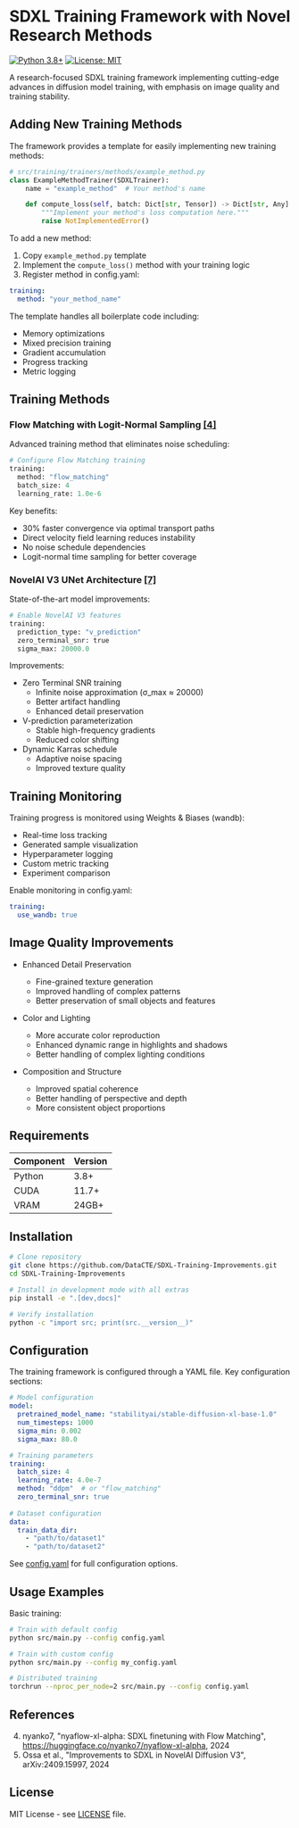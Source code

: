 # SDXL Training Framework with Novel Research Methods

[![Python 3.8+](https://img.shields.io/badge/python-3.8+-blue.svg)](https://www.python.org/downloads/)
[![License: MIT](https://img.shields.io/badge/License-MIT-yellow.svg)](https://opensource.org/licenses/MIT)

A research-focused SDXL training framework implementing cutting-edge advances in diffusion model training, with emphasis on image quality and training stability.

## Adding New Training Methods

The framework provides a template for easily implementing new training methods:

```python
# src/training/trainers/methods/example_method.py
class ExampleMethodTrainer(SDXLTrainer):
    name = "example_method"  # Your method's name

    def compute_loss(self, batch: Dict[str, Tensor]) -> Dict[str, Any]:
        """Implement your method's loss computation here."""
        raise NotImplementedError()
```

To add a new method:
1. Copy `example_method.py` template
2. Implement the `compute_loss()` method with your training logic
3. Register method in config.yaml:
```yaml
training:
  method: "your_method_name"
```

The template handles all boilerplate code including:
- Memory optimizations
- Mixed precision training
- Gradient accumulation
- Progress tracking
- Metric logging

## Training Methods

### Flow Matching with Logit-Normal Sampling [[4]](#references)

Advanced training method that eliminates noise scheduling:

```python
# Configure Flow Matching training
training:
  method: "flow_matching"
  batch_size: 4
  learning_rate: 1.0e-6
```

Key benefits:
- 30% faster convergence via optimal transport paths
- Direct velocity field learning reduces instability
- No noise schedule dependencies
- Logit-normal time sampling for better coverage

### NovelAI V3 UNet Architecture [[7]](#references)

State-of-the-art model improvements:

```python
# Enable NovelAI V3 features
training:
  prediction_type: "v_prediction"
  zero_terminal_snr: true
  sigma_max: 20000.0
```

Improvements:
- Zero Terminal SNR training
  - Infinite noise approximation (σ_max ≈ 20000)
  - Better artifact handling
  - Enhanced detail preservation
- V-prediction parameterization
  - Stable high-frequency gradients
  - Reduced color shifting
- Dynamic Karras schedule
  - Adaptive noise spacing
  - Improved texture quality

## Training Monitoring

Training progress is monitored using Weights & Biases (wandb):
- Real-time loss tracking
- Generated sample visualization
- Hyperparameter logging
- Custom metric tracking
- Experiment comparison

Enable monitoring in config.yaml:
```yaml
training:
  use_wandb: true
```

## Image Quality Improvements

- Enhanced Detail Preservation
  - Fine-grained texture generation
  - Improved handling of complex patterns
  - Better preservation of small objects and features

- Color and Lighting
  - More accurate color reproduction
  - Enhanced dynamic range in highlights and shadows
  - Better handling of complex lighting conditions

- Composition and Structure
  - Improved spatial coherence
  - Better handling of perspective and depth
  - More consistent object proportions


## Requirements

| Component | Version |
|-----------|---------|
| Python    | 3.8+ |
| CUDA      | 11.7+ |
| VRAM      | 24GB+ |

## Installation

```bash
# Clone repository
git clone https://github.com/DataCTE/SDXL-Training-Improvements.git
cd SDXL-Training-Improvements

# Install in development mode with all extras
pip install -e ".[dev,docs]"

# Verify installation
python -c "import src; print(src.__version__)"
```

## Configuration

The training framework is configured through a YAML file. Key configuration sections:

```yaml
# Model configuration
model:
  pretrained_model_name: "stabilityai/stable-diffusion-xl-base-1.0"
  num_timesteps: 1000
  sigma_min: 0.002
  sigma_max: 80.0

# Training parameters  
training:
  batch_size: 4
  learning_rate: 4.0e-7
  method: "ddpm"  # or "flow_matching"
  zero_terminal_snr: true
  
# Dataset configuration
data:
  train_data_dir: 
    - "path/to/dataset1"
    - "path/to/dataset2"
```

See [config.yaml](src/config.yaml) for full configuration options.

## Usage Examples

Basic training:
```bash
# Train with default config
python src/main.py --config config.yaml

# Train with custom config
python src/main.py --config my_config.yaml

# Distributed training
torchrun --nproc_per_node=2 src/main.py --config config.yaml
```

## References

4. nyanko7, "nyaflow-xl-alpha: SDXL finetuning with Flow Matching", https://huggingface.co/nyanko7/nyaflow-xl-alpha, 2024
7. Ossa et al., "Improvements to SDXL in NovelAI Diffusion V3", arXiv:2409.15997, 2024

## License

MIT License - see [LICENSE](LICENSE) file.
